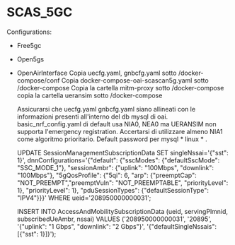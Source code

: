# SCAS_5GC
Configurations:
- Free5gc

- Open5gs

- OpenAirInterface
    Copia uecfg.yaml, gnbcfg.yaml sotto /docker-compose/conf
    Copia docker-compose-oai-scascan5g.yaml sotto /docker-compose
    Copia la cartella mitm-proxy sotto /docker-compose
    copia la cartella ueransim sotto /docker-compose
    
    Assicurarsi che uecfg.yaml gnbcfg.yaml siano allineati con le informazioni presenti all'interno del db mysql di oai.
    basic_nrf_config.yaml di default usa NIA0, NEA0 ma UERANSIM non supporta l'emergency registration. Accertarsi di utilizzare almeno NIA1 come algoritmo prioritario. 
    Default password per mysql * linux * .

    UPDATE SessionManagementSubscriptionData SET singleNssai='{"sst": 1}', dnnConfigurations='{"default": {"sscModes": {"defaultSscMode": "SSC_MODE_1"}, "sessionAmbr": {"uplink": "100Mbps", "downlink": "100Mbps"}, "5gQosProfile": {"5qi": 6, "arp": {"preemptCap": "NOT_PREEMPT","preemptVuln": "NOT_PREEMPTABLE", "priorityLevel": 1}, "priorityLevel": 1}, "pduSessionTypes": {"defaultSessionType": "IPV4"}}}' WHERE ueid='208950000000031';

    INSERT INTO AccessAndMobilitySubscriptionData (ueid, servingPlmnid, subscribedUeAmbr, nssai) VALUES ('208950000000031', '20895', '{"uplink": "1 Gbps", "downlink": "2 Gbps"}', '{"defaultSingleNssais": [{"sst": 1}]}');

